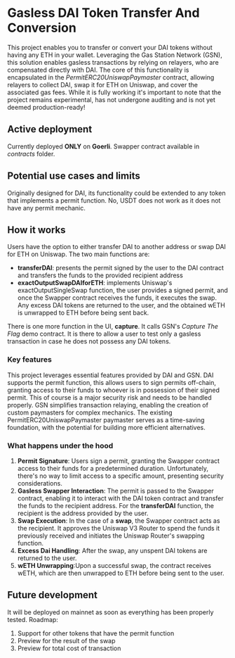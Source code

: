 # Gasless DAI Token Transfer And Conversion
This project enables you to transfer or convert your DAI tokens without having any ETH in your wallet.
Leveraging the Gas Station Network (GSN), this solution enables gasless transactions by relying on relayers, who are compensated directly with DAI. The core of this functionality is encapsulated in the *PermitERC20UniswapPaymaster* contract, allowing relayers to collect DAI, swap it for ETH on Uniswap, and cover the associated gas fees.
While it is fully working it's important to note that the project remains experimental, has not undergone auditing and is not yet deemed production-ready!

## Active deployment
Currently deployed **ONLY** on **Goerli**.
Swapper contract available in *contracts* folder.

## Potential use cases and limits
Originally designed for DAI, its functionality could be extended to any token that implements a permit function.
No, USDT does not work as it does not have any permit mechanic.

## How it works
Users have the option to either transfer DAI to another address or swap DAI for ETH on Uniswap. 
The two main functions are:
- **transferDAI**: presents the permit signed by the user to the DAI contract and transfers the funds to the provided recipient address 
- **exactOutputSwapDAIforETH**: implements Uniswap's exactOutputSingleSwap function, the user provides a signed permit, and once the Swapper contract receives the funds, it executes the swap. Any excess DAI tokens are returned to the user, and the obtained wETH is unwrapped to ETH before being sent back.

There is one more function in the UI, **capture**. It calls GSN's *Capture The Flag* demo contract. It is there to allow a user to test only a gasless transaction in case he does not possess any DAI tokens.

### Key features
This project leverages essential features provided by DAI and GSN.
DAI supports the permit function, this allows users to sign permits off-chain, granting access to their funds to whoever is in possession of their signed permit. This of course is a major security risk and needs to be handled properly.
GSN simplifies transaction relaying, enabling the creation of custom paymasters for complex mechanics. The existing PermitERC20UniswapPaymaster paymaster serves as a time-saving foundation, with the potential for building more efficient alternatives.

### What happens under the hood
1. **Permit Signature**: Users sign a permit, granting the Swapper contract access to their funds for a predetermined duration. Unfortunately, there's no way to limit access to a specific amount, presenting security considerations.
2. **Gasless Swapper Interaction**: The permit is passed to the Swapper contract, enabling it to interact with the DAI token contract and transfer the funds to the recipient address. For the **transferDAI** function, the recipient is the address provided by the user.
3. **Swap Execution**: In the case of a **swap**, the Swapper contract acts as the recipient. It approves the Uniswap V3 Router to spend the funds it previously received and initiates the Uniswap Router's swapping function.
4. **Excess Dai Handling**: After the swap, any unspent DAI tokens are returned to the user.
5. **wETH Unwrapping**:Upon a successful swap, the contract receives wETH, which are then unwrapped to ETH before being sent to the user.

## Future development
It will be deployed on mainnet as soon as everything has been properly tested.
Roadmap:
1. Support for other tokens that have the permit function
2. Preview for the result of the swap
3. Preview for total cost of transaction
